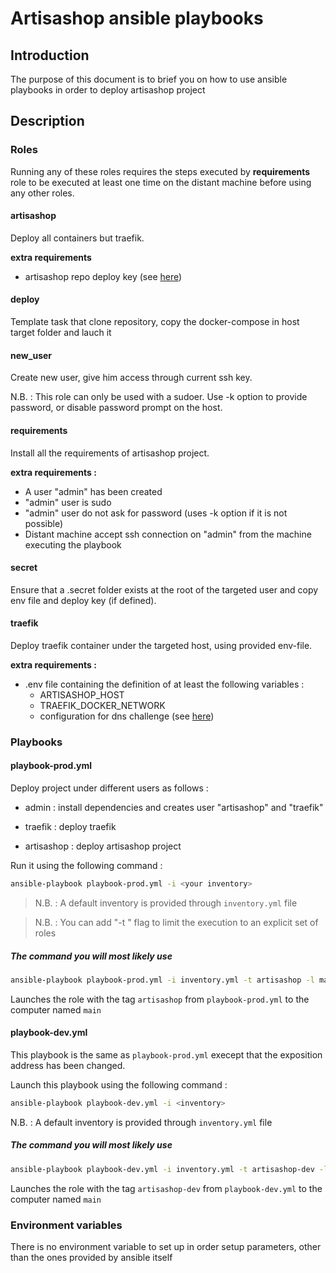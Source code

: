 # Artisashop ansible playbooks

## Introduction

The purpose of this document is to brief you on how to use ansible playbooks in order to deploy artisashop project

## Description

### Roles

Running any of these roles requires the steps executed by **requirements** role to be executed at 
least one time on the distant machine before using any other roles.

#### artisashop

Deploy all containers but traefik.

**extra requirements**

- artisashop repo deploy key (see [here](https://docs.gitlab.com/ee/user/project/deploy_keys/))

#### deploy

Template task that clone repository, copy the docker-compose in host target folder and lauch it

#### new_user

Create new user, give him access through current ssh key.

N.B. : This role can only be used with a sudoer. Use -k option to provide password, or disable password prompt on the host.

#### requirements

Install all the requirements of artisashop project.

**extra requirements :**

- A user "admin" has been created
- "admin" user is sudo
- "admin" user do not ask for password (uses -k option if it is not possible)
- Distant machine accept ssh connection on "admin" from the machine executing the playbook

#### secret

Ensure that a .secret folder exists at the root of the targeted user and copy env file and deploy key (if defined).

#### traefik

Deploy traefik container under the targeted host, using provided env-file.

**extra requirements :**

- .env file containing the definition of at least the following variables :
  - ARTISASHOP_HOST
  - TRAEFIK_DOCKER_NETWORK
  - configuration for dns challenge (see [here](https://doc.traefik.io/traefik/user-guides/docker-compose/acme-dns/))

### Playbooks

#### playbook-prod.yml

Deploy project under different users as follows :

- admin : install dependencies and creates user "artisashop" and "traefik"

- traefik : deploy traefik

- artisashop : deploy artisashop project

Run it using the following command :

```bash
ansible-playbook playbook-prod.yml -i <your inventory>
```

> N.B. : A default inventory is provided through `inventory.yml` file  

> N.B. : You can add "-t <role>" flag to limit the execution to an explicit set of roles 

##### The command you will most likely use

```bash
ansible-playbook playbook-prod.yml -i inventory.yml -t artisashop -l main
```  
  
Launches the role with the tag `artisashop` from `playbook-prod.yml` to the computer named `main`

#### playbook-dev.yml

This playbook is the same as `playbook-prod.yml` execept that the exposition address has been
changed.

Launch this playbook using the following command :

```bash
ansible-playbook playbook-dev.yml -i <inventory>
```

N.B. : A default inventory is provided through `inventory.yml` file

##### The command you will most likely use

```bash
ansible-playbook playbook-dev.yml -i inventory.yml -t artisashop-dev -l main
```  
  
Launches the role with the tag `artisashop-dev` from `playbook-dev.yml` to the computer named `main`

### Environment variables

There is no environment variable to set up in order setup parameters, other than the ones provided by ansible itself
